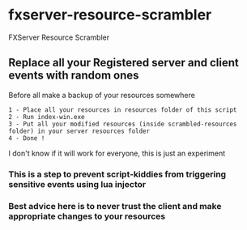 # fxserver-resource-scrambler
FXServer Resource Scrambler

## Replace all your Registered server and client events with random ones

Before all make a backup of your resources somewhere

```
1 - Place all your resources in resources folder of this script
2 - Run index-win.exe
3 - Put all your modified resources (inside scrambled-resources folder) in your server resources folder
4 - Done !
```

I don't know if it will work for everyone, this is just an experiment

### This is a step to prevent script-kiddies from triggering sensitive events using lua injector
### Best advice here is to never trust the client and make appropriate changes to your resources
